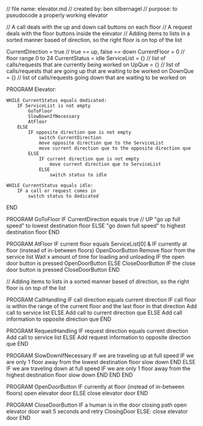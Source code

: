 // file name: elevator.md
// created by: ben silbernagel
// purpose: to pseudocode a properly working elevator

// A call deals with the up and down call buttons on each floor
// A request deals with the floor buttons inside the elevator
// Adding items to lists in a sorted manner based of direction, so the right floor is on top of the list

CurrentDirection = true // true == up, false == down
CurrentFloor = 0 // floor range 0 to 24
CurrentStatus = idle
ServiceList = {}  // list of calls/requests that are currently being worked on
UpQue = {} // list of calls/requests that are going up that are waiting to be worked on
DownQue = {} // list of calls/requests going down that are waiting to be worked on

PROGRAM Elevator:
    
    WHILE CurrentStatus equals dedicated:
        IF ServiceList is not empty
            GoToFloor
            SlowDownIfNecessary
            AtFloor
        ELSE
            IF opposite direction que is not empty
                switch CurrentDirection
                move opposite direction que to the ServiceList
                move current direction que to the opposite direction que
            ELSE
                IF current direction que is not empty
                    move current direction que to ServiceList
                ELSE
                    switch status to idle
    
    WHILE CurrentStatus equals idle:
        IF a call or request comes in
            switch status to dedicated

END

PROGRAM GoToFloor
    IF CurrentDirection equals true // UP
            "go up full speed" to lowest destination floor
    ELSE
            "go down full speed" to highest destination floor
END

PROGRAM AtFloor
    IF current floor equals ServiceList[0] & IF currently at floor (instead of in-between floors)
        OpenDoorButton
        Remove floor from the service list
        Wait x amount of time for loading and unloading
        IF the open door button is pressed
            OpenDoorButton
        ELSE
            CloseDoorButton
        IF the close door button is pressed
            CloseDoorButton
END

// Adding items to lists in a sorted manner based of direction, so the right floor is on top of the list

PROGRAM CallHandling
    IF call direction equals current direction
        IF call floor is within the range of the current floor and the last floor in that direction
            Add call to service list 
        ELSE Add call to current direction que
    ELSE
        Add call information to opposite direction que
END

PROGRAM RequestHandling
    IF request direction equals current direction
        Add call to service list
    ELSE
        Add request information to opposite direction que
END

PROGRAM SlowDownIfNecessary
    IF we are traveling up at full speed
        IF we are only 1 floor away from the lowest destination floor
            slow down
        END
    ELSE IF we are traveling down at full speed
        IF we are only 1 floor away from the highest destination floor
            slow down
        END
    END
END

PROGRAM OpenDoorButton
    IF currently at floor (instead of in-between floors)
        open elevator door
    ELSE
        close elevator door
END

PROGRAM CloseDoorButton
    IF a human is in the door closing path
        open elevator door
        wait 5 seconds and retry ClosingDoor
    ELSE:
        close elevator door
END